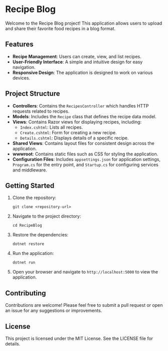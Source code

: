 # Recipe Blog

Welcome to the Recipe Blog project! This application allows users to upload and share their favorite food recipes in a blog format.

## Features

- **Recipe Management**: Users can create, view, and list recipes.
- **User-Friendly Interface**: A simple and intuitive design for easy navigation.
- **Responsive Design**: The application is designed to work on various devices.

## Project Structure

- **Controllers**: Contains the `RecipesController` which handles HTTP requests related to recipes.
- **Models**: Includes the `Recipe` class that defines the recipe data model.
- **Views**: Contains Razor views for displaying recipes, including:
  - `Index.cshtml`: Lists all recipes.
  - `Create.cshtml`: Form for creating a new recipe.
  - `Details.cshtml`: Displays details of a specific recipe.
- **Shared Views**: Contains layout files for consistent design across the application.
- **wwwroot**: Contains static files such as CSS for styling the application.
- **Configuration Files**: Includes `appsettings.json` for application settings, `Program.cs` for the entry point, and `Startup.cs` for configuring services and middleware.

## Getting Started

1. Clone the repository:
   ```
   git clone <repository-url>
   ```

2. Navigate to the project directory:
   ```
   cd RecipeBlog
   ```

3. Restore the dependencies:
   ```
   dotnet restore
   ```

4. Run the application:
   ```
   dotnet run
   ```

5. Open your browser and navigate to `http://localhost:5000` to view the application.

## Contributing

Contributions are welcome! Please feel free to submit a pull request or open an issue for any suggestions or improvements.

## License

This project is licensed under the MIT License. See the LICENSE file for details.